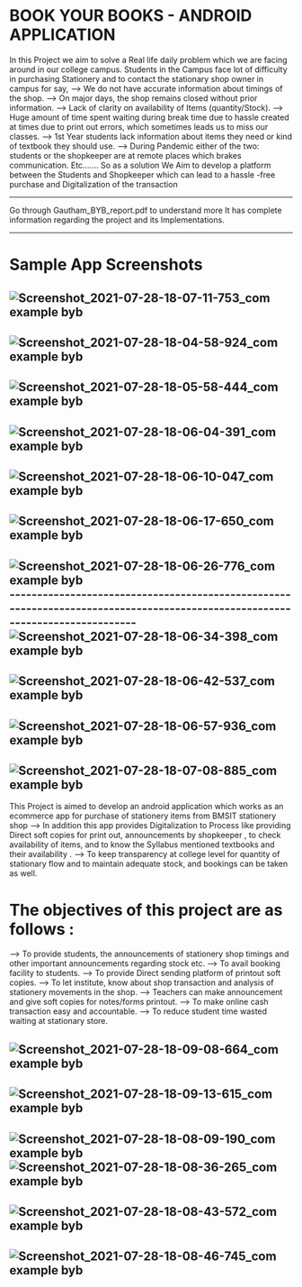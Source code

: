 # BOOK YOUR BOOKS - ANDROID APPLICATION


In this Project we aim to solve a Real life daily problem which we are facing
around in our college campus.
Students in the Campus face lot of difficulty in purchasing Stationery and to
contact the stationary shop owner in campus for say,
--> We do not have accurate information about timings of the shop.
--> On major days, the shop remains closed without prior information.
--> Lack of clarity on availability of Items (quantity/Stock).
--> Huge amount of time spent waiting during break time due to hassle created
at times due to print out errors, which sometimes leads us to miss our
classes.
--> 1st Year students lack information about items they need or kind of textbook
they should use.
--> During Pandemic either of the two: students or the shopkeeper are at remote
places which brakes communication. Etc…….
So as a solution We Aim to develop a platform between the Students and
Shopkeeper which can lead to a hassle -free purchase and Digitalization of the
transaction

-----------------------------------------------------------------------------------------------------------------------------

Go through Gautham_BYB_report.pdf to understand more
It has complete information regarding the project and its Implementations.

-----------------------------------------------------------------------------------------------------------------------------

# Sample App Screenshots

![Screenshot_2021-07-28-18-07-11-753_com example byb](https://user-images.githubusercontent.com/85282195/161383534-298d6b64-fa13-4cde-b5dd-a56256d38804.jpg)
-----------------------------------------------------------------------------------------------------------------------------
![Screenshot_2021-07-28-18-04-58-924_com example byb](https://user-images.githubusercontent.com/85282195/161383537-80930a72-861b-4ccb-ae88-0d2668454c98.jpg)
-----------------------------------------------------------------------------------------------------------------------------
![Screenshot_2021-07-28-18-05-58-444_com example byb](https://user-images.githubusercontent.com/85282195/161383539-f51a55d0-cdd3-4dc2-ba33-f9c5957b220f.jpg)
-----------------------------------------------------------------------------------------------------------------------------
![Screenshot_2021-07-28-18-06-04-391_com example byb](https://user-images.githubusercontent.com/85282195/161383540-e19ac70a-9f4a-4e68-80de-4e391d188bcf.jpg)
-----------------------------------------------------------------------------------------------------------------------------
![Screenshot_2021-07-28-18-06-10-047_com example byb](https://user-images.githubusercontent.com/85282195/161383541-9f0b159b-5f2a-4a77-8f3c-d7848db008c5.jpg)
-----------------------------------------------------------------------------------------------------------------------------
![Screenshot_2021-07-28-18-06-17-650_com example byb](https://user-images.githubusercontent.com/85282195/161383543-e1be5e44-f675-4da6-a62a-25a1ef12f731.jpg)
-----------------------------------------------------------------------------------------------------------------------------
![Screenshot_2021-07-28-18-06-26-776_com example byb](https://user-images.githubusercontent.com/85282195/161383545-4a80c8e4-cfeb-460c-b2a3-7ec015f67554.jpg)-----------------------------------------------------------------------------------------------------------------------------
![Screenshot_2021-07-28-18-06-34-398_com example byb](https://user-images.githubusercontent.com/85282195/161383546-519e6aa1-40e6-467e-b97d-462ada5c54e3.jpg)
-----------------------------------------------------------------------------------------------------------------------------
![Screenshot_2021-07-28-18-06-42-537_com example byb](https://user-images.githubusercontent.com/85282195/161383547-2efc2cab-ea2c-4119-9e33-eeaaa9f829b4.jpg)
-----------------------------------------------------------------------------------------------------------------------------
![Screenshot_2021-07-28-18-06-57-936_com example byb](https://user-images.githubusercontent.com/85282195/161383548-1268b5c1-26c1-481f-88ed-99d4487925fb.jpg)
-----------------------------------------------------------------------------------------------------------------------------
![Screenshot_2021-07-28-18-07-08-885_com example byb](https://user-images.githubusercontent.com/85282195/161383549-934978df-4b2b-4ace-a727-3010d28c3c6a.jpg)
-----------------------------------------------------------------------------------------------------------------------------




This Project is aimed to develop an android application which works as an ecommerce app for purchase of stationery items from BMSIT stationery shop
--> In addition this app provides Digitalization to Process like providing Direct
soft copies for print out, announcements by shopkeeper , to check
availability of items, and to know the Syllabus mentioned textbooks and
their availability .
--> To keep transparency at college level for quantity of stationary flow and to
maintain adequate stock, and bookings can be taken as well.




# The objectives of this project are as follows :
--> To provide students, the announcements of stationery shop timings and other
important announcements regarding stock etc.
--> To avail booking facility to students.
--> To provide Direct sending platform of printout soft copies.
--> To let institute, know about shop transaction and analysis of stationery
movements in the shop.
--> Teachers can make announcement and give soft copies for notes/forms
printout.
--> To make online cash transaction easy and accountable.
--> To reduce student time wasted waiting at stationary store.


![Screenshot_2021-07-28-18-09-08-664_com example byb](https://user-images.githubusercontent.com/85282195/161383572-097bb8ff-96c7-4774-86eb-0b42e3de0bd3.jpg)
-----------------------------------------------------------------------------------------------------------------------------
![Screenshot_2021-07-28-18-09-13-615_com example byb](https://user-images.githubusercontent.com/85282195/161383574-b5248b8b-9efd-479d-b544-6e9de1bf271e.jpg)
-----------------------------------------------------------------------------------------------------------------------------
![Screenshot_2021-07-28-18-08-09-190_com example byb](https://user-images.githubusercontent.com/85282195/161383575-34dfbcf3-b93e-444b-9741-64b056f660c8.jpg)
![Screenshot_2021-07-28-18-08-36-265_com example byb](https://user-images.githubusercontent.com/85282195/161383576-b9504997-4d43-4256-8d4e-0e1c91136a06.jpg)
-----------------------------------------------------------------------------------------------------------------------------
![Screenshot_2021-07-28-18-08-43-572_com example byb](https://user-images.githubusercontent.com/85282195/161383577-62387a37-c128-4f38-889c-b298209fba2e.jpg)
-----------------------------------------------------------------------------------------------------------------------------
![Screenshot_2021-07-28-18-08-46-745_com example byb](https://user-images.githubusercontent.com/85282195/161383579-aa3cf223-cfbb-4a55-9b77-5db68ff3e3e9.jpg)
-----------------------------------------------------------------------------------------------------------------------------
